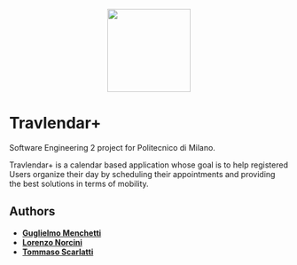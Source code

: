 <p align="center">
  <img src="https://github.com/gmenchetti/MenchettiNorciniScarlatti/blob/master/Installation%20Instruction/img/t%2B.png/" height="150">
</p>

# Travlendar+
Software Engineering 2 project for Politecnico di Milano.

Travlendar+ is a calendar based application whose goal is to help registered Users organize their day by scheduling their appointments and providing the best solutions in terms of mobility.

## Authors

* **[Guglielmo Menchetti](https://github.com/gmenchetti)**
* **[Lorenzo Norcini](https://github.com/LorenzoNorcini)**
* **[Tommaso Scarlatti](https://github.com/tmscarla)**

